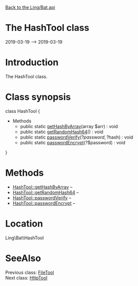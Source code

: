 [Back to the Ling/Bat api](https://github.com/lingtalfi/Bat/blob/master/doc/api/Ling/Bat.md)



The HashTool class
================
2019-03-19 --> 2019-03-19






Introduction
============

The HashTool class.



Class synopsis
==============


class <span class="pl-k">HashTool</span>  {

- Methods
    - public static [getHashByArray](https://github.com/lingtalfi/Bat/blob/master/doc/api/Ling/Bat/HashTool/getHashByArray.md)(array $arr) : void
    - public static [getRandomHash64](https://github.com/lingtalfi/Bat/blob/master/doc/api/Ling/Bat/HashTool/getRandomHash64.md)() : void
    - public static [passwordVerify](https://github.com/lingtalfi/Bat/blob/master/doc/api/Ling/Bat/HashTool/passwordVerify.md)(?$password, ?$hash) : void
    - public static [passwordEncrypt](https://github.com/lingtalfi/Bat/blob/master/doc/api/Ling/Bat/HashTool/passwordEncrypt.md)(?$password) : void

}






Methods
==============

- [HashTool::getHashByArray](https://github.com/lingtalfi/Bat/blob/master/doc/api/Ling/Bat/HashTool/getHashByArray.md) &ndash; 
- [HashTool::getRandomHash64](https://github.com/lingtalfi/Bat/blob/master/doc/api/Ling/Bat/HashTool/getRandomHash64.md) &ndash; 
- [HashTool::passwordVerify](https://github.com/lingtalfi/Bat/blob/master/doc/api/Ling/Bat/HashTool/passwordVerify.md) &ndash; 
- [HashTool::passwordEncrypt](https://github.com/lingtalfi/Bat/blob/master/doc/api/Ling/Bat/HashTool/passwordEncrypt.md) &ndash; 





Location
=============
Ling\Bat\HashTool


SeeAlso
==============
Previous class: [FileTool](https://github.com/lingtalfi/Bat/blob/master/doc/api/Ling/Bat/FileTool.md)<br>Next class: [HttpTool](https://github.com/lingtalfi/Bat/blob/master/doc/api/Ling/Bat/HttpTool.md)<br>
